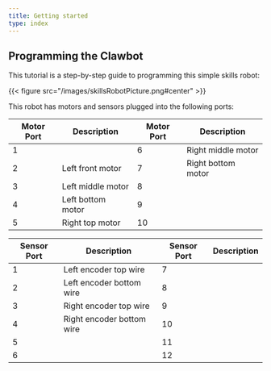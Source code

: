 ```yaml
---
title: Getting started
type: index
---
```


## Programming the Clawbot

This tutorial is a step-by-step guide to programming this simple skills robot:

{{< figure src="/images/skillsRobotPicture.png#center" >}}

This robot has motors and sensors plugged into the following ports:

Motor Port | Description | Motor Port | Description
-----|-------------|------|------------
1 | | 6 | Right middle motor
2 | Left front motor | 7 | Right bottom motor
3 | Left middle motor | 8 | 
4 | Left bottom motor | 9 | 
5 | Right top motor | 10 | 

Sensor Port | Description | Sensor Port | Description
------------|-------------|-------------|------------
1 | Left encoder top wire | 7 | 
2 | Left encoder bottom wire | 8 | 
3 | Right encoder top wire | 9 | 
4 | Right encoder bottom wire | 10 | 
5 | | 11 | 
6 | | 12 | 
